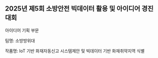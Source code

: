 ## 2025년 제5회 소방안전 빅데이터 활용 및 아이디어 경진대회

아이디어 기획 부문

팀명: 소방방위대

작품명: IoT 기반 화재자동신고 시스템제안 및 빅데이터 기반 화재취약지역 식별